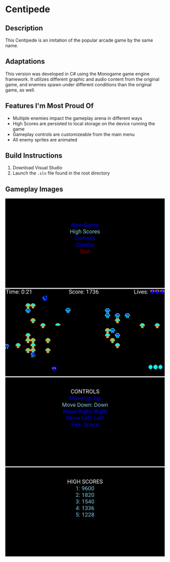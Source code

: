 # Centipede

## Description
This Centipede is an imitation of the popular arcade game by the same name.

## Adaptations
This version was developed in C# using the Monogame game engine framework. It utilizes different graphic and audio content from the original game, and enemies spawn under different conditions than the original game, as well.

## Features I'm Most Proud Of
* Multiple enemies impact the gameplay arena in different ways
* High Scores are persisted to local storage on the device running the game
* Gameplay controls are customizeable from the main menu
* All enemy sprites are animated

## Build Instructions
1. Download Visual Studio
2. Launch the `.sln` file found in the root directory

## Gameplay Images
![Menu](docs/menu.png)
![Gameplay Screenshot](docs/gameplay.png)
![Controls Customization](docs/controls.png)
![High Scores](docs/highscores.png)
